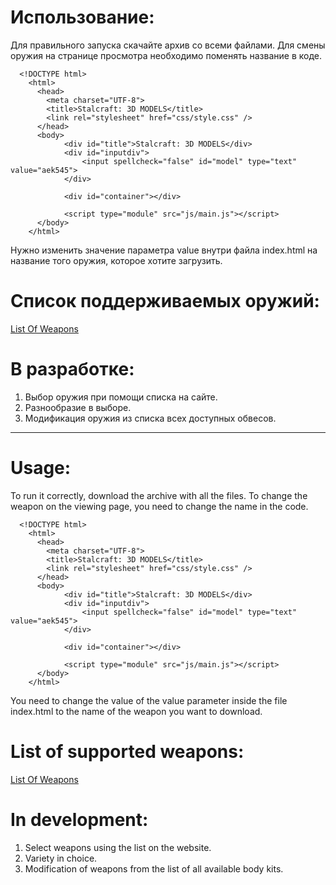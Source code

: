 # Использование:
Для правильного запуска скачайте архив со всеми файлами.
Для смены оружия на странице просмотра необходимо поменять название в коде.

      <!DOCTYPE html>
        <html>
          <head>
            <meta charset="UTF-8">
            <title>Stalcraft: 3D MODELS</title>
            <link rel="stylesheet" href="css/style.css" />
          </head>
          <body>
                <div id="title">Stalcraft: 3D MODELS</div>
                <div id="inputdiv">
                    <input spellcheck="false" id="model" type="text" value="aek545">
                </div>

                <div id="container"></div>

                <script type="module" src="js/main.js"></script>
          </body>
        </html>

Нужно изменить значение параметра value внутри файла index.html на название того оружия, которое хотите загрузить.
# Список поддерживаемых оружий:
[List Of Weapons](https://github.com/reoireopit/Stalcraft-3D-Models-Viewer/blob/main/list%20of%20weapons)
# В разработке:
1. Выбор оружия при помощи списка на сайте.
2. Разнообразие в выборе.
3. Модификация оружия из списка всех доступных обвесов.

___

# Usage:
To run it correctly, download the archive with all the files.
To change the weapon on the viewing page, you need to change the name in the code.


      <!DOCTYPE html>
        <html>
          <head>
            <meta charset="UTF-8">
            <title>Stalcraft: 3D MODELS</title>
            <link rel="stylesheet" href="css/style.css" />
          </head>
          <body>
                <div id="title">Stalcraft: 3D MODELS</div>
                <div id="inputdiv">
                    <input spellcheck="false" id="model" type="text" value="aek545">
                </div>

                <div id="container"></div>

                <script type="module" src="js/main.js"></script>
          </body>
        </html>

You need to change the value of the value parameter inside the file index.html to the name of the weapon you want to download.

# List of supported weapons:
[List Of Weapons](https://github.com/reoireopit/Stalcraft-3D-Models-Viewer/blob/main/list%20of%20weapons)
# In development:
1. Select weapons using the list on the website.
2. Variety in choice.
3. Modification of weapons from the list of all available body kits.
